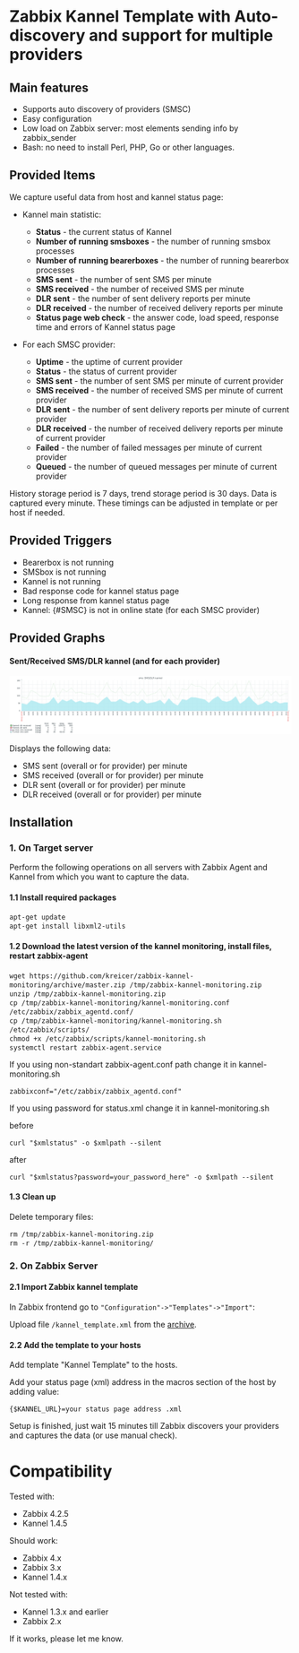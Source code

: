 # Zabbix Kannel Template with Auto-discovery and support for multiple providers

## Main features

- Supports auto discovery of providers (SMSC)
- Easy configuration
- Low load on Zabbix server: most elements sending info by zabbix_sender
- Bash: no need to install Perl, PHP, Go or other languages. 

## Provided Items
We capture useful data from host and kannel status page:

- Kannel main statistic:

    - **Status** - the current status of Kannel
	- **Number of running smsboxes** - the number of running smsbox processes
	- **Number of running bearerboxes** - the number of running bearerbox processes
	- **SMS sent** - the number of sent SMS per minute
	- **SMS received** - the number of received SMS per minute
	- **DLR sent** - the number of sent delivery reports per minute
	- **DLR received** - the number of received delivery reports per minute
	- **Status page web check** - the answer code, load speed, response time and errors of Kannel status page

- For each SMSC provider:

    - **Uptime** - the uptime of current provider
    - **Status** - the status of current provider
	- **SMS sent** - the number of sent SMS per minute of current provider
	- **SMS received** - the number of received SMS per minute of current provider
	- **DLR sent** - the number of sent delivery reports per minute of current provider
	- **DLR received** - the number of received delivery reports per minute of current provider
	- **Failed** - the number of failed messages per minute of current provider
	- **Queued** - the number of queued messages per minute of current provider

History storage period is 7 days, trend storage period is 30 days.
Data is captured every minute.
These timings can be adjusted in template or per host if needed.

## Provided Triggers

- Bearerbox is not running
- SMSbox is not running
- Kannel is not running
- Bad response code for kannel status page
- Long response from kannel status page
- Kannel: {#SMSC} is not in online state (for each SMSC provider)

## Provided Graphs
#### Sent/Received SMS/DLR kannel (and for each provider)
![Zabbix Kannel Graph](https://github.com/kreicer/zabbix-kannel-monitoring/raw/master/img/graph1.png)

Displays the following data:

- SMS sent (overall or for provider) per minute
- SMS received (overall or for provider) per minute
- DLR sent (overall or for provider) per minute
- DLR received (overall or for provider) per minute
    
## Installation

### 1. On Target server
Perform the following operations on all servers with Zabbix Agent and Kannel from which you want to capture the data.

#### 1.1 Install required packages

```console
apt-get update
apt-get install libxml2-utils
```

#### 1.2 Download the latest version of the kannel monitoring, install files, restart zabbix-agent

```console
wget https://github.com/kreicer/zabbix-kannel-monitoring/archive/master.zip /tmp/zabbix-kannel-monitoring.zip
unzip /tmp/zabbix-kannel-monitoring.zip
cp /tmp/zabbix-kannel-monitoring/kannel-monitoring.conf /etc/zabbix/zabbix_agentd.conf/
cp /tmp/zabbix-kannel-monitoring/kannel-monitoring.sh /etc/zabbix/scripts/
chmod +x /etc/zabbix/scripts/kannel-monitoring.sh
systemctl restart zabbix-agent.service
```

If you using non-standart zabbix-agent.conf path change it in kannel-monitoring.sh

```console
zabbixconf="/etc/zabbix/zabbix_agentd.conf"
```

If you using password for status.xml change it in kannel-monitoring.sh

before
```console
curl "$xmlstatus" -o $xmlpath --silent
```

after
```console
curl "$xmlstatus?password=your_password_here" -o $xmlpath --silent
```

#### 1.3 Clean up
Delete temporary files:

```console
rm /tmp/zabbix-kannel-monitoring.zip
rm -r /tmp/zabbix-kannel-monitoring/
```

### 2. On Zabbix Server
#### 2.1 Import Zabbix kannel template
In Zabbix frontend go to `"Configuration"->"Templates"->"Import"`:

Upload file `/kannel_template.xml` from the [archive](https://github.com/kreicer/zabbix-kannel-monitoring/archive/master.zip).

#### 2.2 Add the template to your hosts
Add template "Kannel Template" to the hosts.

Add your status page (xml) address in the macros section of the host by adding value:

```
{$KANNEL_URL}=your status page address .xml
```

Setup is finished, just wait 15 minutes till Zabbix discovers your providers and captures the data (or use manual check).

# Compatibility
Tested with:
- Zabbix 4.2.5
- Kannel 1.4.5

Should work:
- Zabbix 4.x
- Zabbix 3.x
- Kannel 1.4.x

Not tested with:
- Kannel 1.3.x and earlier
- Zabbix 2.x

If it works, please let me know. 